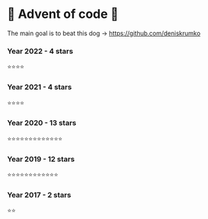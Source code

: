 # :christmas_tree: Advent of code :christmas_tree:

The main goal is to beat this dog -> https://github.com/deniskrumko

### Year 2022 - 4 stars

:star::star::star::star:

### Year 2021 - 4 stars

:star::star::star::star:

### Year 2020 - 13 stars

:star::star::star::star::star::star::star::star::star::star::star::star::star:

### Year 2019 - 12 stars

:star::star::star::star::star::star::star::star::star::star::star::star:

### Year 2017 - 2 stars

:star::star:
